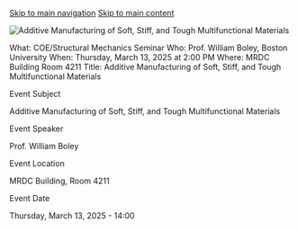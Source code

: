 [Skip to main navigation](https://me.gatech.edu/event/coestructural-mechanics-seminar-77#main-navigation) [Skip to main content](https://me.gatech.edu/event/coestructural-mechanics-seminar-77#main-content)

![Additive Manufacturing of Soft, Stiff, and Tough Multifunctional Materials](https://me.gatech.edu/sites/default/files/2025-03/Boley.png)

What: COE/Structural Mechanics Seminar Who: Prof. William Boley, Boston University When: Thursday, March 13, 2025 at 2:00 PM Where: MRDC Building Room 4211 Title: Additive Manufacturing of Soft, Stiff, and Tough Multifunctional Materials

Event Subject

Additive Manufacturing of Soft, Stiff, and Tough Multifunctional Materials

Event Speaker

Prof. William Boley

Event Location

MRDC Building, Room 4211

Event Date

Thursday, March 13, 2025 - 14:00